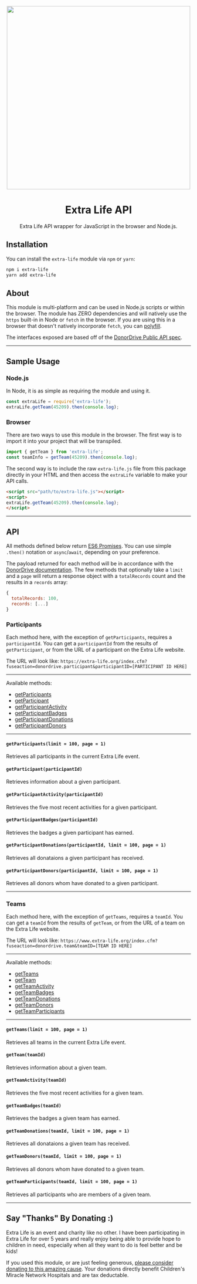 <div align="center">
  <img width="500" src="https://assets.donordrive.com/themes/extralife/img/logo.svg">
  <h1>Extra Life API</h1>
  <p>Extra Life API wrapper for JavaScript in the browser and Node.js.</p>
</div>

## Installation

You can install the `extra-life` module via `npm` or `yarn`:

```bash
npm i extra-life
yarn add extra-life
```

## About

This module is multi-platform and can be used in Node.js scripts or within the browser. The
module has ZERO dependencies and will natively use the `https` built-in in Node or `fetch`
in the browser. If you are using this in a browser that doesn't natively incorporate `fetch`,
you can [polyfill](https://github.com/github/fetch).

The interfaces exposed are based off of the
[DonorDrive Public API spec](https://github.com/DonorDrive/PublicAPI).

---

## Sample Usage

### Node.js

In Node, it is as simple as requiring the module and using it.

```js
const extraLife = require('extra-life');
extraLife.getTeam(45209).then(console.log);
```

### Browser

There are two ways to use this module in the browser. The first way is to import it into your
project that will be transpiled.

```js
import { getTeam } from 'extra-life';
const teamInfo = getTeam(45209).then(console.log);
```

The second way is to include the raw `extra-life.js` file from this package directly in your HTML
and then access the `extraLife` variable to make your API calls.

```html
<script src="path/to/extra-life.js"></script>
<script>
extraLife.getTeam(45209).then(console.log);
</script>
```

---

## API

All methods defined below return
[ES6 Promises](https://developer.mozilla.org/en-US/docs/Web/JavaScript/Reference/Global_Objects/Promise).
You can use simple `.then()` notation or `async`/`await`, depending on your preference.

The payload returned for each method will be in accordance with the
[DonorDrive documentation](https://github.com/DonorDrive/PublicAPI/tree/master/docs/1.0).
The few methods that optionally take a `limit` and a `page` will return a response object
with a `totalRecords` count and the results in a `records` array:

```js
{
  totalRecords: 100,
  records: [...]
}
```

### Participants

Each method here, with the exception of `getParticipants`, requires a `participantId`. You can
get a `participantId` from the results of `getParticipant`, or from the URL of a participant
on the Extra Life website.

The URL will look like: `https://extra-life.org/index.cfm?fuseaction=donordrive.participant&participantID=[PARTICIPANT ID HERE]`

---

Available methods:

- [getParticipants](#getParticipants)
- [getParticipant](#getParticipant)
- [getParticipantActivity](#getParticipantActivity)
- [getParticipantBadges](#getParticipantBadges)
- [getParticipantDonations](#getParticipantDonations)
- [getParticipantDonors](#getParticipantDonors)

---

#### `getParticipants(limit = 100, page = 1)`

Retrieves all participants in the current Extra Life event.

#### `getParticipant(participantId)`

Retrieves information about a given participant.

#### `getParticipantActivity(participantId)`

Retrieves the five most recent activities for a given participant.

#### `getParticipantBadges(participantId)`

Retrieves the badges a given participant has earned.

#### `getParticipantDonations(participantId, limit = 100, page = 1)`

Retrieves all donataions a given participant has received.

#### `getParticipantDonors(participantId, limit = 100, page = 1)`

Retrieves all donors whom have donated to a given participant.

---

### Teams

Each method here, with the exception of `getTeams`, requires a `teamId`. You can get a
`teamId` from the results of `getTeam`, or from the URL of a team on the Extra Life
website.

The URL will look like: `https://www.extra-life.org/index.cfm?fuseaction=donordrive.team&teamID=[TEAM ID HERE]`

---

Available methods:

- [getTeams](#getTeams)
- [getTeam](#getTeam)
- [getTeamActivity](#getTeamActivity)
- [getTeamBadges](#getTeamBadges)
- [getTeamDonations](#getTeamDonations)
- [getTeamDonors](#getTeamDonors)
- [getTeamParticipants](#getTeamParticipants)

---

#### `getTeams(limit = 100, page = 1)`

Retrieves all teams in the current Extra Life event.

#### `getTeam(teamId)`

Retrieves information about a given team.

#### `getTeamActivity(teamId)`

Retrieves the five most recent activities for a given team.

#### `getTeamBadges(teamId)`

Retrieves the badges a given team has earned.

#### `getTeamDonations(teamId, limit = 100, page = 1)`

Retrieves all donataions a given team has received.

#### `getTeamDonors(teamId, limit = 100, page = 1)`

Retrieves all donors whom have donated to a given team.

#### `getTeamParticipants(teamId, limit = 100, page = 1)`

Retrieves all participants who are members of a given team.

---

## Say "Thanks" By Donating :)

Extra Life is an event and charity like no other. I have been participating in Extra Life for
over 5 years and really enjoy being able to provide hope to children in need, especially when
all they want to do is feel better and be kids!

If you used this module, or are just feeling generous, [please consider donating to this
amazing cause](https://www.extra-life.org/participant/goyney). Your donations directly
benefit Children's Miracle Network Hospitals and are tax deductable.